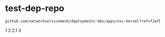 # test-dep-repo

```bash
github.com/networkservicemesh/deployments-k8s/apps/nsc-kernel?ref=f2afb9f5b062a8062d4651335689f9f428e553f0
```

1
2
2.1
3